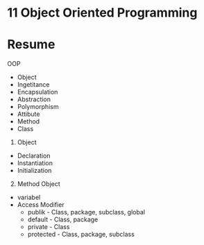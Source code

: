 # 11 Object Oriented Programming

# Resume

OOP
- Object
- Ingetitance
- Encapsulation
- Abstraction
- Polymorphism
- Attibute
- Method
- Class

1. Object
- Declaration
- Instantiation
- Initialization

2. Method
Object
- variabel
- Access Modifier
   - publik - Class, package, subclass, global
   - default - Class, package
   - private - Class
   - protected - Class, package, subclass
